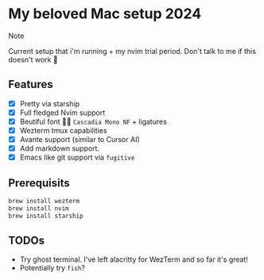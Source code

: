 # My beloved Mac setup 2024
> [!Note]
> Current setup that i'm running + my nvim trial period.
> Don't talk to me if this doesn't work 🙏

## Features
* [X] Pretty via starship
* [X] Full fledged Nvim support
* [X] Beutiful font 🧑‍🍳 `Cascadia Mono NF` + ligatures
* [X] Wezterm tmux capabilities 
* [X] Avante support (similar to Cursor AI)
* [X] Add markdown support. 
* [X] Emacs like git support via `fugitive`

## Prerequisits
```bash
brew install wezterm
brew install nvim
brew install starship
```

## TODOs
* Try ghost terminal. I've left alacritty for WezTerm and so far it's great! 
* Potentially try `fish`?

